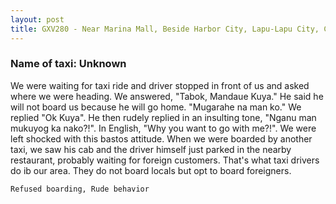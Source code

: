 ```yaml
---
layout: post
title: GXV280 - Near Marina Mall, Beside Harbor City, Lapu-Lapu City, Cebu
---
```


### Name of taxi: Unknown

We were waiting for taxi ride and driver stopped in front of us and asked where we were heading. We answered, "Tabok, Mandaue Kuya." He said he will not board us because he will go home. "Mugarahe na man ko." We replied "Ok Kuya". He then rudely replied in an insulting tone, "Nganu man mukuyog ka nako?!". In English, "Why you want to go with me?!". We were left shocked with this bastos attitude. When we were boarded by another taxi, we saw his cab and the driver himself just parked in the nearby restaurant, probably waiting for foreign customers. That's what taxi drivers do ib our area. They do not board locals but opt to board foreigners.

```Refused boarding, Rude behavior```
